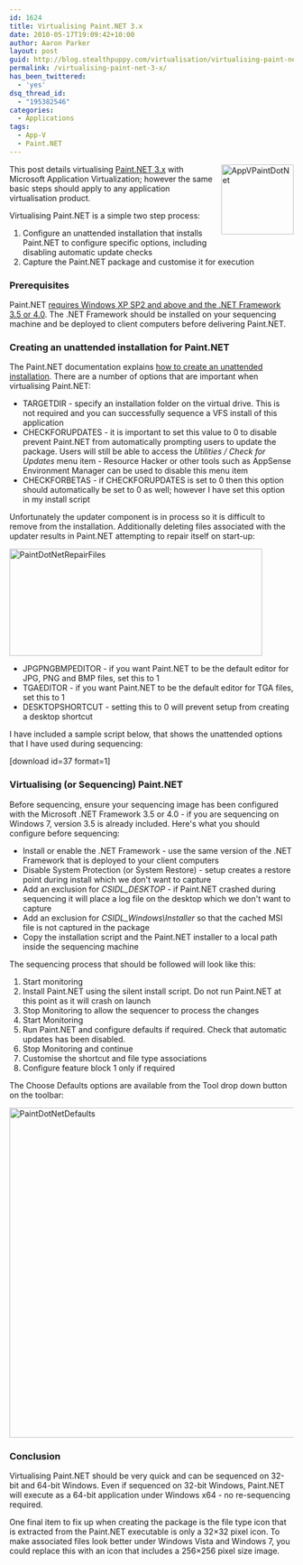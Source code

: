 ```yaml
---
id: 1624
title: Virtualising Paint.NET 3.x
date: 2010-05-17T19:09:42+10:00
author: Aaron Parker
layout: post
guid: http://blog.stealthpuppy.com/virtualisation/virtualising-paint-net-3-x
permalink: /virtualising-paint-net-3-x/
has_been_twittered:
  - 'yes'
dsq_thread_id:
  - "195382546"
categories:
  - Applications
tags:
  - App-V
  - Paint.NET
---
```

<img style="margin: 0px 0px 10px 10px; display: inline; border-width: 0px;" title="AppVPaintDotNet" src="https://stealthpuppy.com/media/2010/05/AppVPaintDotNet.png" border="0" alt="AppVPaintDotNet" width="128" height="124" align="right" /> This post details virtualising [Paint.NET 3.x](http://getpaint.net) with Microsoft Application Virtualization; however the same basic steps should apply to any application virtualisation product.

Virtualising Paint.NET is a simple two step process:

  1. Configure an unattended installation that installs Paint.NET to configure specific options, including disabling automatic update checks
  2. Capture the Paint.NET package and customise it for execution

### Prerequisites

Paint.NET [requires Windows XP SP2 and above and the .NET Framework 3.5 or 4.0](http://www.getpaint.net/doc/latest/en/SystemRequirements.html). The .NET Framework should be installed on your sequencing machine and be deployed to client computers before delivering Paint.NET.

### Creating an unattended installation for Paint.NET

The Paint.NET documentation explains [how to create an unattended installation](http://www.getpaint.net/doc/latest/en/UnattendedInstallation.html). There are a number of options that are important when virtualising Paint.NET:

  * TARGETDIR - specify an installation folder on the virtual drive. This is not required and you can successfully sequence a VFS install of this application
  * CHECKFORUPDATES - it is important to set this value to 0 to disable prevent Paint.NET from automatically prompting users to update the package. Users will still be able to access the _Utilities / Check for Updates_ menu item - Resource Hacker or other tools such as AppSense Environment Manager can be used to disable this menu item
  * CHECKFORBETAS - if CHECKFORUPDATES is set to 0 then this option should automatically be set to 0 as well; however I have set this option in my install script

Unfortunately the updater component is in process so it is difficult to remove from the installation. Additionally deleting files associated with the updater results in Paint.NET attempting to repair itself on start-up:

<img style="display: inline; border-width: 0px;" title="PaintDotNetRepairFiles" src="https://stealthpuppy.com/media/2010/05/PaintDotNetRepairFiles.png" border="0" alt="PaintDotNetRepairFiles" width="448" height="190" /> 

  * JPGPNGBMPEDITOR - if you want Paint.NET to be the default editor for JPG, PNG and BMP files, set this to 1
  * TGAEDITOR - if you want Paint.NET to be the default editor for TGA files, set this to 1
  * DESKTOPSHORTCUT - setting this to 0 will prevent setup from creating a desktop shortcut

I have included a sample script below, that shows the unattended options that I have used during sequencing:

<p class="download">
  [download id=37 format=1]
</p>

### Virtualising (or Sequencing) Paint.NET

Before sequencing, ensure your sequencing image has been configured with the Microsoft .NET Framework 3.5 or 4.0 - if you are sequencing on Windows 7, version 3.5 is already included. Here's what you should configure before sequencing:

  * Install or enable the .NET Framework - use the same version of the .NET Framework that is deployed to your client computers
  * Disable System Protection (or System Restore) - setup creates a restore point during install which we don't want to capture
  * Add an exclusion for _CSIDL_DESKTOP_ - if Paint.NET crashed during sequencing it will place a log file on the desktop which we don't want to capture
  * Add an exclusion for _CSIDL_Windows\Installer_ so that the cached MSI file is not captured in the package
  * Copy the installation script and the Paint.NET installer to a local path inside the sequencing machine

The sequencing process that should be followed will look like this:

  1. Start monitoring
  2. Install Paint.NET using the silent install script. Do not run Paint.NET at this point as it will crash on launch
  3. Stop Monitoring to allow the sequencer to process the changes
  4. Start Monitoring
  5. Run Paint.NET and configure defaults if required. Check that automatic updates has been disabled.
  6. Stop Monitoring and continue
  7. Customise the shortcut and file type associations
  8. Configure feature block 1 only if required

The Choose Defaults options are available from the Tool drop down button on the toolbar:

<img style="display: inline; border-width: 0px;" title="PaintDotNetDefaults" src="https://stealthpuppy.com/media/2010/05/PaintDotNetDefaults.png" border="0" alt="PaintDotNetDefaults" width="588" height="585" /> 

### Conclusion

Virtualising Paint.NET should be very quick and can be sequenced on 32-bit and 64-bit Windows. Even if sequenced on 32-bit Windows, Paint.NET will execute as a 64-bit application under Windows x64 - no re-sequencing required.

One final item to fix up when creating the package is the file type icon that is extracted from the Paint.NET executable is only a 32&#215;32 pixel icon. To make associated files look better under Windows Vista and Windows 7, you could replace this with an icon that includes a 256&#215;256 pixel size image.